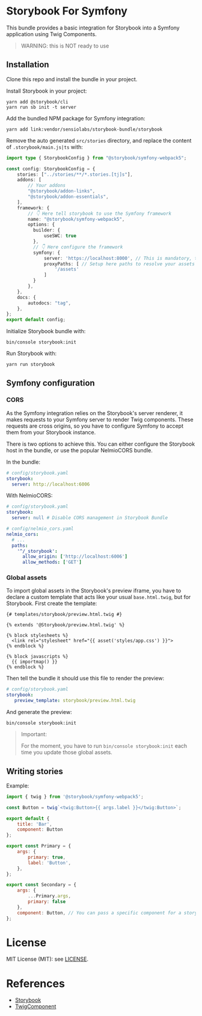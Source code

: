 # Storybook For Symfony

This bundle provides a basic integration for Storybook into a Symfony application using Twig Components.

> WARNING: this is NOT ready to use

## Installation

Clone this repo and install the bundle in your project.

Install Storybook in your project:

```shell
yarn add @storybook/cli 
yarn run sb init -t server
```

Add the bundled NPM package for Symfony integration:

```shell
yarn add link:vendor/sensiolabs/storybook-bundle/storybook
```

Remove the auto generated `src/stories` directory, and replace the content of `.storybook/main.js|ts` with: 

```ts
import type { StorybookConfig } from "@storybook/symfony-webpack5";

const config: StorybookConfig = {
    stories: ["../stories/**/*.stories.[tj]s"],
    addons: [
        // Your addons
        "@storybook/addon-links",
        "@storybook/addon-essentials",
    ],
    framework: {
        // 👇 Here tell storybook to use the Symfony framework  
        name: "@storybook/symfony-webpack5",
        options: {
          builder: {
              useSWC: true
          },
          // 👇 Here configure the framework
          symfony: {
              server: 'https://localhost:8000', // This is mandatory, the URL of your Symfony dev server
              proxyPaths: [ // Setup here paths to resolve your assets
                  '/assets'
              ]
          }
        },
    },
    docs: {
        autodocs: "tag",
    },
};
export default config;
```

Initialize Storybook bundle with:

```shell
bin/console storybook:init
```

Run Storybook with:
```shell
yarn run storybook
```

## Symfony configuration

### CORS

As the Symfony integration relies on the Storybook's server renderer, it makes requests to your Symfony server to render Twig components. These requests are cross origins, so you have to configure Symfony to accept them from your Storybook instance.

There is two options to achieve this. You can either configure the Storybook host in the bundle, or use the popular NelmioCORS bundle. 

In the bundle: 

```yaml
# config/storybook.yaml
storybook: 
  server: http://localhost:6006
```

With NelmioCORS:
```yaml
# config/storybook.yaml
storybook: 
  server: null # Disable CORS management in Storybook Bundle
```

```yaml
# config/nelmio_cors.yaml
nelmio_cors:
  # ...
  paths:
    '^/_storybook': 
      allow_origin: ['http://localhost:6006']
      allow_methods: ['GET']
```

### Global assets

To import global assets in the Storybook's preview iframe, you have to declare a custom template that acts like your usual `base.html.twig`, but for Storybook. First create the template:

```twig
{# templates/storybook/preview.html.twig #}

{% extends '@Storybook/preview.html.twig' %}

{% block stylesheets %}
  <link rel="stylesheet" href="{{ asset('styles/app.css') }}">
{% endblock %}

{% block javascripts %}
  {{ importmap() }}
{% endblock %}
```

Then tell the bundle it should use this file to render the preview:
```yaml
# config/storybook.yaml
storybook:
   preview_template: storybook/preview.html.twig 
```

And generate the preview:
```shell
bin/console storybook:init
```

> Important:
> 
> For the moment, you have to run `bin/console storybook:init` each time you update those global assets.  

## Writing stories

Example: 

```js
import { twig } from '@storybook/symfony-webpack5';

const Button = twig`<twig:Button>{{ args.label }}</twig:Button>`;

export default {
    title: 'Bar',
    component: Button
};

export const Primary = {
    args: {
        primary: true,
        label: 'Button',
    },
};

export const Secondary = {
    args: {
        ...Primary.args,
        primary: false
    },
    component: Button, // You can pass a specific component for a story
};

```
# License

MIT License (MIT): see [LICENSE](./LICENSE).

# References

- [Storybook](https://storybook.js.org/)
- [TwigComponent](https://symfony.com/bundles/ux-twig-component/current/index.html)
